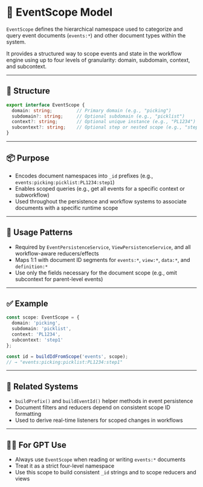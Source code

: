 # 🎯 EventScope Model

`EventScope` defines the hierarchical namespace used to categorize and query event documents (`events:*`) and other document types within the system.

It provides a structured way to scope events and state in the workflow engine using up to four levels of granularity: domain, subdomain, context, and subcontext.

---

## 🧱 Structure

```ts
export interface EventScope {
  domain: string;         // Primary domain (e.g., "picking")
  subdomain?: string;     // Optional subdomain (e.g., "picklist")
  context?: string;       // Optional unique instance (e.g., "PL1234")
  subcontext?: string;    // Optional step or nested scope (e.g., "step1")
}
```

---

## 📦 Purpose

- Encodes document namespaces into `_id` prefixes (e.g., `events:picking:picklist:PL1234:step1`)
- Enables scoped queries (e.g., get all events for a specific context or subworkflow)
- Used throughout the persistence and workflow systems to associate documents with a specific runtime scope

---

## 🧠 Usage Patterns

- Required by `EventPersistenceService`, `ViewPersistenceService`, and all workflow-aware reducers/effects
- Maps 1:1 with document ID segments for `events:*`, `view:*`, `data:*`, and `definition:*`
- Use only the fields necessary for the document scope (e.g., omit subcontext for parent-level events)

---

## ✅ Example

```ts
const scope: EventScope = {
  domain: 'picking',
  subdomain: 'picklist',
  context: 'PL1234',
  subcontext: 'step1'
};

const id = buildIdFromScope('events', scope);
// → "events:picking:picklist:PL1234:step1"
```

---

## 🔄 Related Systems

- `buildPrefix()` and `buildEventId()` helper methods in event persistence
- Document filters and reducers depend on consistent scope ID formatting
- Used to derive real-time listeners for scoped changes in workflows

---

## 🧑‍💻 For GPT Use

- Always use `EventScope` when reading or writing `events:*` documents
- Treat it as a strict four-level namespace
- Use this scope to build consistent `_id` strings and to scope reducers and views
